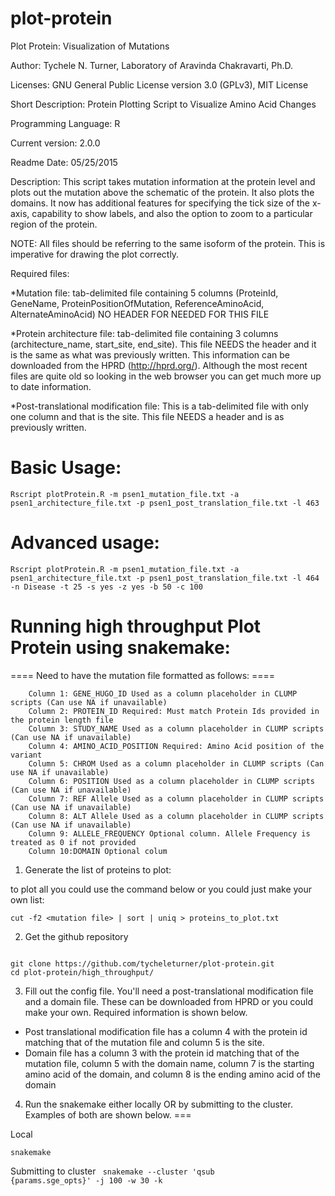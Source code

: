 plot-protein
============

Plot Protein: Visualization of Mutations

Author: Tychele N. Turner, Laboratory of Aravinda Chakravarti, Ph.D.

Licenses: GNU General Public License version 3.0 (GPLv3), MIT License

Short Description: Protein Plotting Script to Visualize Amino Acid Changes

Programming Language: R

Current version: 2.0.0

Readme Date: 05/25/2015

Description: This script takes mutation information at the protein level and plots out the mutation above the schematic of the protein. It also plots the domains. It now has additional features for specifying the tick size of the x-axis, capability to show labels, and also the option to zoom to a particular region of the protein. 

NOTE: All files should be referring to the same isoform of the protein. This is imperative for drawing the plot correctly.

Required files:

*Mutation file: tab-delimited file containing 5 columns (ProteinId, GeneName, ProteinPositionOfMutation, ReferenceAminoAcid, AlternateAminoAcid) NO HEADER FOR NEEDED FOR THIS FILE

*Protein architecture file: tab-delimited file containing 3 columns (architecture_name, start_site, end_site). This file NEEDS the header and it is the same as what was previously written. This information can be downloaded from the HPRD (http://hprd.org/). Although the most recent files are quite old so looking in the web browser you can get much more up to date information.

*Post-translational modification file: This is a tab-delimited file with only one column and that is the site. This file NEEDS a header and is as previously written.


Basic Usage:
==================================================
```
Rscript plotProtein.R -m psen1_mutation_file.txt -a psen1_architecture_file.txt -p psen1_post_translation_file.txt -l 463
```

Advanced usage:
==================================================
```
Rscript plotProtein.R -m psen1_mutation_file.txt -a psen1_architecture_file.txt -p psen1_post_translation_file.txt -l 464 -n Disease -t 25 -s yes -z yes -b 50 -c 100
```

Running high throughput Plot Protein using snakemake:
==================================================

==== Need to have the mutation file formatted as follows: ====

```
    Column 1: GENE_HUGO_ID Used as a column placeholder in CLUMP scripts (Can use NA if unavailable)
    Column 2: PROTEIN_ID Required: Must match Protein Ids provided in the protein length file
    Column 3: STUDY_NAME Used as a column placeholder in CLUMP scripts (Can use NA if unavailable)
    Column 4: AMINO_ACID_POSITION Required: Amino Acid position of the variant
    Column 5: CHROM Used as a column placeholder in CLUMP scripts (Can use NA if unavailable)
    Column 6: POSITION Used as a column placeholder in CLUMP scripts (Can use NA if unavailable)
    Column 7: REF Allele Used as a column placeholder in CLUMP scripts (Can use NA if unavailable)
    Column 8: ALT Allele Used as a column placeholder in CLUMP scripts (Can use NA if unavailable)
    Column 9: ALLELE_FREQUENCY Optional column. Allele Frequency is treated as 0 if not provided
    Column 10:DOMAIN Optional colum
```

1. Generate the list of proteins to plot: 

to plot all you could use the command below or you could just make your own list:
```
cut -f2 <mutation file> | sort | uniq > proteins_to_plot.txt
```

2. Get the github repository

```

git clone https://github.com/tycheleturner/plot-protein.git
cd plot-protein/high_throughput/
```

3. Fill out the config file. You'll need a post-translational modification file and a domain file. These can be downloaded from HPRD or you could make your own. Required information is shown below.

* Post translational modification file has a column 4 with the protein id matching that of the mutation file and column 5 is the site.
* Domain file has a column 3 with the protein id matching that of the mutation file, column 5 with the domain name, column 7 is the starting amino acid of the domain, and column 8 is the ending amino acid of the domain

4. Run the snakemake either locally OR by submitting to the cluster. Examples of both are shown below. ===

Local
```
snakemake
```

Submitting to cluster 
<code bash>
snakemake --cluster 'qsub {params.sge_opts}' -j 100 -w 30 -k
</code>




